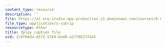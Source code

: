 ```yaml
---
content_type: resource
description: ''
file: https://ol-ocw-studio-app-production.s3.amazonaws.com/courses/8-01sc-classical-mechanics-fall-2016/2c8f04dad5725169bad8a1f7862374a5_ZjGjNsmsNBU.vtt
file_type: application/x-subrip
resourcetype: Other
title: 3play caption file
uid: 2c8f04da-d572-5169-bad8-a1f7862374a5
---
```

